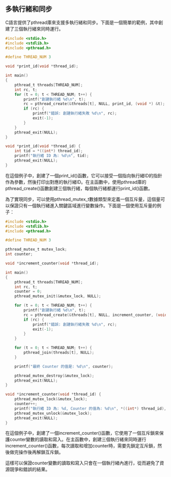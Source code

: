 ## 多執行緒和同步

C語言提供了pthread庫來支援多執行緒和同步。下面是一個簡單的範例，其中創建了三個執行緒來同時運行。

```c
#include <stdio.h>
#include <stdlib.h>
#include <pthread.h>

#define THREAD_NUM 3

void *print_id(void *thread_id);

int main()
{
    pthread_t threads[THREAD_NUM];
    int rc, t;
    for (t = 0; t < THREAD_NUM; t++) {
        printf("創建執行緒 %d\n", t);
        rc = pthread_create(&threads[t], NULL, print_id, (void *) &t);
        if (rc) {
            printf("錯誤: 創建執行緒失敗 %d\n", rc);
            exit(-1);
        }
    }
    pthread_exit(NULL);
}

void *print_id(void *thread_id) {
    int tid = *((int*) thread_id);
    printf("執行緒 ID 為: %d\n", tid);
    pthread_exit(NULL);
}
```

在這個例子中，創建了一個print_id()函數，它可以接受一個指向執行緒ID的指針作為參數，然後打印出對應的執行緒ID。在主函數中，使用pthread庫的pthread_create()函數創建三個執行緒，每個執行緒都運行print_id()函數。

為了實現同步，可以使用pthread_mutex_t數據類型來定義一個互斥量，這個量可以保證只有一個執行緒進入關鍵區域進行變數操作。下面是一個使用互斥量的例子：

```c
#include <stdio.h>
#include <stdlib.h>
#include <pthread.h>

#define THREAD_NUM 3

pthread_mutex_t mutex_lock;
int counter;

void *increment_counter(void *thread_id);

int main()
{
    pthread_t threads[THREAD_NUM];
    int rc, t;
    counter = 0;
    pthread_mutex_init(&mutex_lock, NULL);

    for (t = 0; t < THREAD_NUM; t++) {
        printf("創建執行緒 %d\n", t);
        rc = pthread_create(&threads[t], NULL, increment_counter, (void *) &t);
        if (rc) {
            printf("錯誤: 創建執行緒失敗 %d\n", rc);
            exit(-1);
        }
    }

    for (t = 0; t < THREAD_NUM; t++) {
        pthread_join(threads[t], NULL);
    }

    printf("最終 Counter 的值是: %d\n", counter);

    pthread_mutex_destroy(&mutex_lock);
    pthread_exit(NULL);
}

void *increment_counter(void *thread_id) {
    pthread_mutex_lock(&mutex_lock);
    counter++;
    printf("執行緒 ID 為: %d, Counter 的值為: %d\n", *((int*) thread_id), counter);
    pthread_mutex_unlock(&mutex_lock);
    pthread_exit(NULL);
}
```

在這個例子中，創建了一個increment_counter()函數，它使用了一個互斥鎖來保護counter變數的讀取和寫入。在主函數中，創建三個執行緒來同時運行increment_counter()函數，每次讀取和增加counter時，需要先鎖定互斥鎖，然後做完操作後再解鎖互斥鎖。

這樣可以保證counter變數的讀取和寫入只會在一個執行緒內進行，從而避免了資源競爭和錯誤的結果。